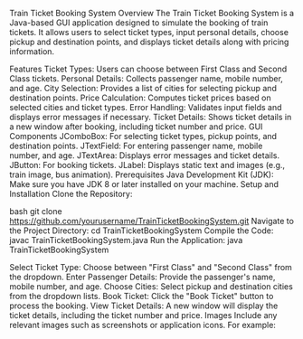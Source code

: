 Train Ticket Booking System
Overview
The Train Ticket Booking System is a Java-based GUI application designed to simulate the booking of train tickets. It allows users to select ticket types, input personal details, choose pickup and destination points, and displays ticket details along with pricing information.

Features
Ticket Types: Users can choose between First Class and Second Class tickets.
Personal Details: Collects passenger name, mobile number, and age.
City Selection: Provides a list of cities for selecting pickup and destination points.
Price Calculation: Computes ticket prices based on selected cities and ticket types.
Error Handling: Validates input fields and displays error messages if necessary.
Ticket Details: Shows ticket details in a new window after booking, including ticket number and price.
GUI Components
JComboBox: For selecting ticket types, pickup points, and destination points.
JTextField: For entering passenger name, mobile number, and age.
JTextArea: Displays error messages and ticket details.
JButton: For booking tickets.
JLabel: Displays static text and images (e.g., train image, bus animation).
Prerequisites
Java Development Kit (JDK): Make sure you have JDK 8 or later installed on your machine.
Setup and Installation
Clone the Repository:

bash
git clone https://github.com/yourusername/TrainTicketBookingSystem.git
Navigate to the Project Directory:
cd TrainTicketBookingSystem
Compile the Code:
javac TrainTicketBookingSystem.java
Run the Application:
java TrainTicketBookingSystem

Select Ticket Type: 
Choose between "First Class" and "Second Class" from the dropdown.
Enter Passenger Details: Provide the passenger's name, mobile number, and age.
Choose Cities: Select pickup and destination cities from the dropdown lists.
Book Ticket: Click the "Book Ticket" button to process the booking.
View Ticket Details: A new window will display the ticket details, including the ticket number and price.
Images
Include any relevant images such as screenshots or application icons. For example:
